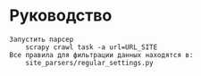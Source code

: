 # Руководство
    Запустить парсер
        scrapy crawl task -a url=URL_SITE
    Все правила для фильтрации данных находятся в:
        site_parsers/regular_settings.py